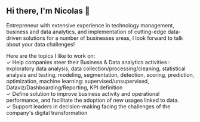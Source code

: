 ## Hi there, I'm Nicolas 👋

Entrepreneur with extensive experience in technology management, business and data analytics, and implementation of cutting-edge data-driven solutions for a number of businesses areas, I look forward to talk about your data challenges!

Here are the topics I like to work on:  
✓ Help companies steer their Business & Data analytics activities : exploratory data analysis, data collection/processing/cleaning, statistical analysis and testing, modeling, segmentation, detection, scoring, prediction, optimization, machine learning: supervised/unsupervised, Dataviz/Dashboarding/Reporting, KPI definition  
✓ Define solution to improve business activity and operational performance, and facilitate the adoption of new usages linked to data.  
✓ Support leaders in decision-making facing the challenges of the company's digital transformation   


<!---
--->
